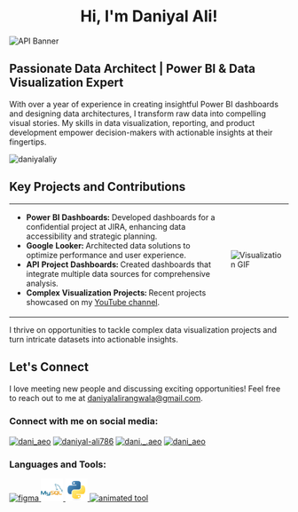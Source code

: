 <h1 align="center">Hi, I'm Daniyal Ali!</h1>

![API Banner](https://raw.githubusercontent.com/walidbosso/walidbosso/main/images/api.gif)

## Passionate Data Architect | Power BI & Data Visualization Expert

With over a year of experience in creating insightful Power BI dashboards and designing data architectures, I transform raw data into compelling visual stories. My skills in data visualization, reporting, and product development empower decision-makers with actionable insights at their fingertips.

<p align="left"> 
  <img src="https://komarev.com/ghpvc/?username=daniyalaliy&label=Profile%20views&color=0e75b6&style=flat" alt="daniyalaliy" /> 
</p>

## Key Projects and Contributions
<table>
  <tr>
    <td>
      <ul>
        <li><strong>Power BI Dashboards:</strong> Developed dashboards for a confidential project at JIRA, enhancing data accessibility and strategic planning.</li>
        <li><strong>Google Looker:</strong> Architected data solutions to optimize performance and user experience.</li>
        <li><strong>API Project Dashboards:</strong> Created dashboards that integrate multiple data sources for comprehensive analysis.</li>
        <li><strong>Complex Visualization Projects:</strong> Recent projects showcased on my <a href="https://www.youtube.com/channel/your_channel">YouTube channel</a>.</li>
      </ul>
    </td>
    <td>
      <img src="https://user-images.githubusercontent.com/74038190/221352987-68da234d-4d62-4e9d-9d7f-098dc657c2dc.gif" alt="Visualization GIF" width="250"/>
    </td>
  </tr>
</table>

I thrive on opportunities to tackle complex data visualization projects and turn intricate datasets into actionable insights.

## Let's Connect

I love meeting new people and discussing exciting opportunities! Feel free to reach out to me at [daniyalalirangwala@gmail.com](mailto:daniyalalirangwala@gmail.com). 

### Connect with me on social media:
<p align="left">
<a href="https://twitter.com/dani_aeo" target="blank"><img align="center" src="https://raw.githubusercontent.com/rahuldkjain/github-profile-readme-generator/master/src/images/icons/Social/twitter.svg" alt="dani_aeo" height="30" width="40" /></a>
<a href="https://linkedin.com/in/daniyal-ali786" target="blank"><img align="center" src="https://raw.githubusercontent.com/rahuldkjain/github-profile-readme-generator/master/src/images/icons/Social/linked-in-alt.svg" alt="daniyal-ali786" height="30" width="40" /></a>
<a href="https://instagram.com/dani._.aeo" target="blank"><img align="center" src="https://raw.githubusercontent.com/rahuldkjain/github-profile-readme-generator/master/src/images/icons/Social/instagram.svg" alt="dani._.aeo" height="30" width="40" /></a>
<a href="https://www.youtube.com/@Dani_aeo" target="blank"><img align="center" src="https://raw.githubusercontent.com/rahuldkjain/github-profile-readme-generator/master/src/images/icons/Social/youtube.svg" alt="dani_aeo" height="30" width="40" /></a>
</p>

<h3 align="left">Languages and Tools:</h3>
<p align="left"> 
  <a href="https://www.figma.com/" target="_blank" rel="noreferrer"> 
    <img src="https://www.vectorlogo.zone/logos/figma/figma-icon.svg" alt="figma" width="40" height="40"/> 
  </a> 
  <a href="https://www.mysql.com/" target="_blank" rel="noreferrer"> 
    <img src="https://raw.githubusercontent.com/devicons/devicon/master/icons/mysql/mysql-original-wordmark.svg" alt="mysql" width="40" height="40"/> 
  </a> 
  <a href="https://www.python.org" target="_blank" rel="noreferrer"> 
    <img src="https://raw.githubusercontent.com/devicons/devicon/master/icons/python/python-original.svg" alt="python" width="40" height="40"/> 
  </a> 
  <a href="#" target="_blank" rel="noreferrer"> 
    <img src="https://www.prowesstics.com/static/images/icon/power_bi_logo.png" alt="animated tool" width="40" height="40"/> 
  </a>
</p>
